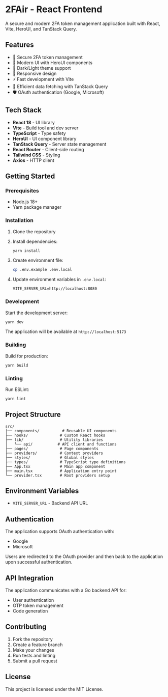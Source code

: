 # 2FAir - React Frontend

A secure and modern 2FA token management application built with React, Vite, HeroUI, and TanStack Query.

## Features

- 🔐 Secure 2FA token management
- 🎨 Modern UI with HeroUI components
- 🌙 Dark/Light theme support
- 📱 Responsive design
- ⚡ Fast development with Vite
- 🔄 Efficient data fetching with TanStack Query
- 🛡️ OAuth authentication (Google, Microsoft)

## Tech Stack

- **React 18** - UI library
- **Vite** - Build tool and dev server
- **TypeScript** - Type safety
- **HeroUI** - UI component library
- **TanStack Query** - Server state management
- **React Router** - Client-side routing
- **Tailwind CSS** - Styling
- **Axios** - HTTP client

## Getting Started

### Prerequisites

- Node.js 18+ 
- Yarn package manager

### Installation

1. Clone the repository
2. Install dependencies:
   ```bash
   yarn install
   ```

3. Create environment file:
   ```bash
   cp .env.example .env.local
   ```

4. Update environment variables in `.env.local`:
   ```
   VITE_SERVER_URL=http://localhost:8080
   ```

### Development

Start the development server:

```bash
yarn dev
```

The application will be available at `http://localhost:5173`

### Building

Build for production:

```bash
yarn build
```

### Linting

Run ESLint:

```bash
yarn lint
```

## Project Structure

```
src/
├── components/          # Reusable UI components
├── hooks/              # Custom React hooks
├── lib/                # Utility libraries
│   └── api/           # API client and functions
├── pages/              # Page components
├── providers/          # Context providers
├── styles/             # Global styles
├── types/              # TypeScript type definitions
├── App.tsx             # Main app component
├── main.tsx            # Application entry point
└── provider.tsx        # Root providers setup
```

## Environment Variables

- `VITE_SERVER_URL` - Backend API URL

## Authentication

The application supports OAuth authentication with:
- Google
- Microsoft

Users are redirected to the OAuth provider and then back to the application upon successful authentication.

## API Integration

The application communicates with a Go backend API for:
- User authentication
- OTP token management
- Code generation

## Contributing

1. Fork the repository
2. Create a feature branch
3. Make your changes
4. Run tests and linting
5. Submit a pull request

## License

This project is licensed under the MIT License.
